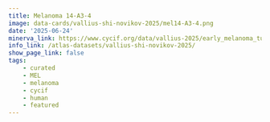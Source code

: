 ```yaml
---
title: Melanoma 14-A3-4
image: data-cards/vallius-shi-novikov-2025/mel14-A3-4.png
date: '2025-06-24'
minerva_link: https://www.cycif.org/data/vallius-2025/early_melanoma_tumor_intrinsic_e41/MEL14-A3/index.html#s=0#w=0#g=2#m=-1#a=-100_-100#v=1.7375_0.9318_0.5082#o=-100_-100_1_1#p=Q#r=100
info_link: /atlas-datasets/vallius-shi-novikov-2025/
show_page_link: false
tags:
    - curated
    - MEL
    - melanoma
    - cycif
    - human
    - featured
---
```


